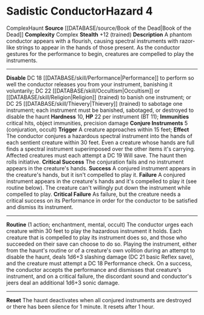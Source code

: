 ﻿---
ac: null
all_resistance: null
complexity: Complex
element: null
fortitude: null
hardness: '10'
hazard_type: Haunt
hp: 22 per instrument (BT 11)
id: '152'
immunity:
- critical hits
- object immunities
- precision damage
level: '4'
name: Sadistic Conductor
rarity: Common
reflex: null
resistance: null
rus_type_level: null
school: null
source: '[[DATABASE/source/Book of the Dead|Book of the Dead]]'
trait:
- '[[DATABASE/trait/Complex|Complex]]'
- '[[DATABASE/trait/Haunt|Haunt]]'
type: Hazard
weakness: null
will: null

---
# Sadistic Conductor<span class="item-type">Hazard 4</span>

<span class="item-trait">Complex</span><span class="item-trait">Haunt</span>
**Source** [[DATABASE/source/Book of the Dead|Book of the Dead]]
**Complexity** Complex
**Stealth** +12 (trained)
**Description** A phantom conductor appears with a flourish, causing spectral instruments with razor-like strings to appear in the hands of those present. As the conductor gestures for the performance to begin, creatures are compelled to play the instruments.

---
**Disable** DC 18 [[DATABASE/skill/Performance|Performance]] to perform so well the conductor releases you from your instrument, banishing it voluntarily; DC 22 [[DATABASE/skill/Occultism|Occultism]] or [[DATABASE/skill/Religion|Religion]] (trained) to banish one instrument; or DC 25 [[DATABASE/skill/Thievery|Thievery]] (trained) to sabotage one instrument; each instrument must be banished, sabotaged, or destroyed to disable the haunt
**Hardness** 10, **HP** 22 per instrument (BT 11); **Immunities** critical hits, object immunities, precision damage
**Conjure Instruments** <span class="action-icon">5</span> (conjuration, occult) **Trigger** A creature approaches within 15 feet; **Effect** The conductor conjures a hazardous spectral instrument into the hands of each sentient creature within 30 feet. Even a creature whose hands are full finds a spectral instrument superimposed over the other items it's carrying. Affected creatures must each attempt a DC 19 Will save. The haunt then rolls initiative.
**Critical Success** The conjuration fails and no instrument appears in the creature's hands.
**Success** A conjured instrument appears in the creature's hands, but it isn't compelled to play it.
**Failure** A conjured instrument appears in the creature's hands and it's compelled to play it (see routine below). The creature can't willingly put down the instrument while compelled to play.
**Critical Failure** As failure, but the creature needs a critical success on its Performance in order for the conductor to be satisfied and dismiss its instrument.

---
**Routine** (1 action; enchantment, mental, occult) The conductor urges each creature within 30 feet to play the hazardous instrument it holds. Each creature that is compelled to play its instrument does so, and those who succeeded on their save can choose to do so. Playing the instrument, either from the haunt's routine or of a creature's own volition during an attempt to disable the haunt, deals 1d6+3 slashing damage (DC 21 basic Reflex save), and the creature must attempt a DC 18 Performance check. On a success, the conductor accepts the performance and dismisses that creature's instrument, and on a critical failure, the discordant sound and conductor's jeers deal an additional 1d6+3 sonic damage.

---
**Reset** The haunt deactivates when all conjured instruments are destroyed or there has been silence for 1 minute. It resets after 1 hour.